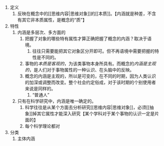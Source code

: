 1. 定义
	1. 反映在概念中的[[思维内容|思维对象]]的[[本质]]。【内涵就是种差，不含有其它非本质属性，是概念的“质”】
2. 特性
	1. 内涵是多层次、多方面的
		1. 把握了对象的哪些特有属性才算正确把握了概念的内涵？取决于语境。
			1. 往往只需要能把其它对象区分开即可。但不再语境中需要把握的特性是不同的。
		2. 事物的*本质是客观的*，为该类事物本身所具有。而概念的*内涵是主观的*，是人们对于事物属性的一种认识、在头脑中的反映。
		3. 概念的内涵是主观的，所以是可变的，在不同的时期，因为人类认识的加深或调整而改变。整个社会约定俗成，对于该时期的个别使用者来说是同样的。
			1. “普通人”
	2. 只有在科学研究中，内涵是唯一确定的。
		1. 科学往往是从某个方面去分析研究[[思维内容|思维对象]]，必须[[抽象]]掉其它属性才能深入研究【某个学科对于某个事物的认识一定是片面的】
		2. 每个科学理论都对
3. 分类
	1. 主体内涵